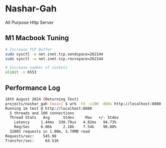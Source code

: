 # Nashar-Gah
All Purpose Http Server


## M1 Macbook Tuning

```bash
# Increase TCP Buffer
sudo sysctl -w net.inet.tcp.sendspace=262144
sudo sysctl -w net.inet.tcp.recvspace=262144

# Increase number of sockets
ulimit -n 6553
```

## Performance Log
```bash
18th August 2024 (Returning Text)
projects/nashar_gah [main] $ wrk -t5 -c100 -d60s http://localhost:8080
Running 1m test @ http://localhost:8080
  5 threads and 100 connections
  Thread Stats   Avg      Stdev     Max   +/- Stdev
    Latency     1.44ms  330.79us   4.82ms   94.73%
    Req/Sec     6.06k     2.18k    7.54k    90.00%
  32805 requests in 1.00m, 3.79MB read
Requests/sec:    545.98
Transfer/sec:     64.51K
```